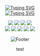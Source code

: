 <div align="center">

[![Typing SVG](https://readme-typing-svg.demolab.com?font=Montserrat&weight=800&size=22&duration=3000&pause=1000&color=9376F7&center=true&vCenter=true&random=true&width=445&lines=CODEIT+FE16+PART4+TEAM6+PROJECT;%22GLOBAL+NOMAD%22)](https://git.io/typing-svg)
<br>
[![Typing SVG](https://readme-typing-svg.demolab.com?font=Gothic+A1&weight=600&duration=4000&pause=3000&color=614CF7&center=true&vCenter=true&width=435&lines=%EA%B9%80%EC%9D%B4%EC%84%9C+%EC%9D%B4%EC%83%81%EB%8B%AC+%EC%9D%B4%ED%98%95%ED%83%81+%EC%B5%9C%EB%AF%BC%EC%A4%80+%EC%B5%9C%EC%9E%AC%ED%98%B8)](https://git.io/typing-svg)

<img src="https://img.shields.io/badge/next.js-%23000000.svg?&style=for-the-badge&logo=next.js&logoColor=white" /> <img src="https://img.shields.io/badge/typescript-%233178C6.svg?&style=for-the-badge&logo=typescript&logoColor=white" /> <img src="https://img.shields.io/badge/tailwind%20css-%2338B2AC.svg?&style=for-the-badge&logo=tailwind%20css&logoColor=white" /> <img src="https://img.shields.io/badge/eslint-%234B32C3.svg?&style=for-the-badge&logo=eslint&logoColor=white" /> <br><img src="https://img.shields.io/badge/prettier-%23F7B93E.svg?&style=for-the-badge&logo=prettier&logoColor=black" /> <img src="https://img.shields.io/badge/jira-%230052CC.svg?&style=for-the-badge&logo=jira&logoColor=white" /> <img src="https://img.shields.io/badge/notion-%23000000.svg?&style=for-the-badge&logo=notion&logoColor=white" /> <img src="https://img.shields.io/badge/amazon%20aws-%23232F3E.svg?&style=for-the-badge&logo=amazon%20aws&logoColor=white" /> <img src="https://img.shields.io/badge/figma-%23F24E1E.svg?&style=for-the-badge&logo=figma&logoColor=white" />

![Footer](https://capsule-render.vercel.app/api?type=waving&color=auto&height=200&section=footer)

<p>test</p>
</div>
